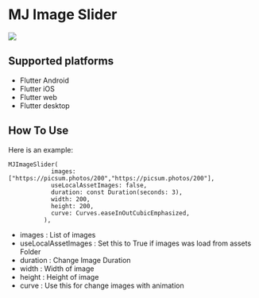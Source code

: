 

# MJ Image Slider

![](https://github.com/miladjalalli/MJ-Image-Slider/blob/master/images/example.gif?raw=true)

## Supported platforms

* Flutter Android
* Flutter iOS
* Flutter web
* Flutter desktop

## How To Use


Here is an example:

    MJImageSlider(
                images: ["https://picsum.photos/200","https://picsum.photos/200"], 
                useLocalAssetImages: false, 
                duration: const Duration(seconds: 3), 
                width: 200, 
                height: 200,
                curve: Curves.easeInOutCubicEmphasized,
              ),

* images : List of images
* useLocalAssetImages : Set  this to True if images was load from assets Folder
* duration : Change Image Duration
* width : Width of image
* height : Height of image
* curve :  Use this for change images with animation